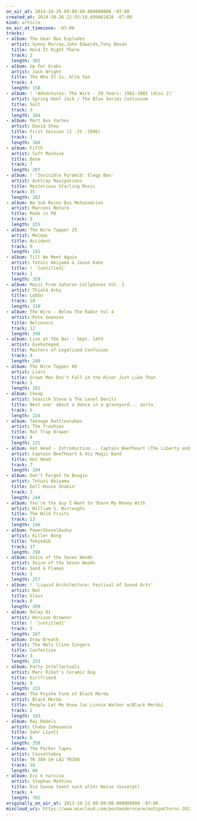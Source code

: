 ```yaml
---
on_air_at: 2014-10-29 09:00:00.000000000 -07:00
created_at: 2014-10-26 12:55:18.699461828 -07:00
kind: article
on_air_at_timezone: -07:00
tracks:
- album: The Gear Box Explodes
  artist: Sunny Murray,John Edwards,Tony Bevan
  title: Hold It Right There
  track: 2
  length: 365
- album: Up For Grabs
  artist: Jack Wright
  title: The Who It Is, Alto Sax
  track: 4
  length: 158
- album: ! 'Adventures: The Wire - 20 Years: 1982-2002 (disc 2)'
  artist: Spring Heel Jack / The Blue Series Continuum
  title: Salt
  track: 3
  length: 284
- album: Mort Aux Vaches
  artist: David Shea
  title: First Session (2 -25 -1996)
  track: 1
  length: 380
- album: Fifth
  artist: Soft Machine
  title: Bone
  track: 7
  length: 207
- album: ! 'Invisible Pyramid: Elegy Box'
  artist: Ashtray Navigations
  title: Mysterious Starling Music
  track: 35
  length: 282
- album: No Sub Reino Dos Metazoários
  artist: Marconi Notaro
  title: Made in PB
  track: 5
  length: 155
- album: The Wire Tapper 25
  artist: Melmac
  title: Accident
  track: 9
  length: 242
- album: Till We Meet Again
  artist: Tetuzi Akiyama & Jason Kahn
  title: ! '[untitled]'
  track: 1
  length: 359
- album: Music From Saharan Cellphones Vol. 3
  artist: Thialé Arby
  title: Lobbo
  track: 10
  length: 310
- album: The Wire - Below The Radar Vol 4
  artist: Pete Swanson
  title: Believers
  track: 12
  length: 390
- album: Live at The Bar - Sept. 14th
  artist: Eyehategod
  title: Masters of Legalized Confusion
  track: 4
  length: 240
- album: The Wire Tapper 09
  artist: Liars
  title: Grown Men Don't Fall in the River Just Like That
  track: 1
  length: 181
- album: Cheap
  artist: Seasick Steve & The Level Devils
  title: Next one' about a dance in a graveyard... sorta
  track: 6
  length: 224
- album: Teenage Rattlesnakes
  artist: The Trashies
  title: Rat Trap Drawer
  track: 4
  length: 131
- album: Hot Head - Introduction... Captain Beefheart (The Liberty and Virgin Recordings)
  artist: Captain Beefheart & His Magic Band
  title: Hot Head
  track: 7
  length: 204
- album: Don't Forget to Boogie
  artist: Tetuzi Akiyama
  title: Doll House Shakin'
  track: 3
  length: 244
- album: You're the Guy I Want to Share My Money With
  artist: William S. Burroughs
  title: The Wild Fruits
  track: 13
  length: 146
- album: PowerShovelAudio
  artist: Killer Bong
  title: Tokyodub
  track: 17
  length: 298
- album: Voice of the Seven Woods
  artist: Voice of the Seven Woods
  title: Sand & Flames
  track: 1
  length: 257
- album: ! 'Liquid Architecture: Festival of Sound Arts'
  artist: Nat
  title: Glass
  track: 8
  length: 209
- album: Relay 01
  artist: Horizon Drowner
  title: ! '[untitled]'
  track: 5
  length: 287
- album: Draw Breath
  artist: The Nels Cline Singers
  title: Confection
  track: 3
  length: 253
- album: Party Intellectuals
  artist: Marc Ribot's Ceramic Dog
  title: Girlfriend
  track: 9
  length: 215
- album: The Psyche Funk of Black Merda
  artist: Black Merda
  title: People Let Me Know [as Linnie Walker w/Black Merda]
  track: 2
  length: 193
- album: Rai Rebels
  artist: Chaba Zahouania
  title: Sahr Liyali
  track: 6
  length: 350
- album: The Parker Tapes
  artist: Cassetteboy
  title: TR 389 SH L82 TR380
  track: 16
  length: 66
- album: Eco e narciso
  artist: Stephan Mathieu
  title: Die Sonne toent nach alter Weise (excerpt)
  track: 4
  length: 782
originally_on_air_at: 2013-10-23 09:00:00.000000000 -07:00
mixcloud_uri: https://www.mixcloud.com/postmoderncore/antipatterns-2013-10-23/
---
```

